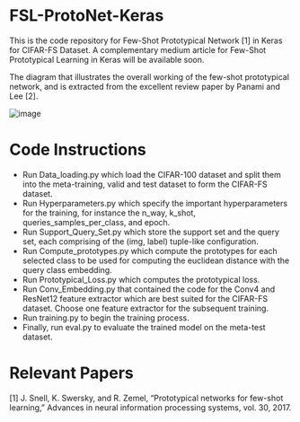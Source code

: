 # FSL-ProtoNet-Keras
This is the code repository for Few-Shot Prototypical Network [1] in Keras for CIFAR-FS Dataset.
A complementary medium article for Few-Shot Prototypical Learning in Keras will be available soon.

The diagram that illustrates the overall working of the few-shot prototypical network, and is extracted from the excellent review paper by Panami and Lee [2]. 

![image](https://github.com/user-attachments/assets/857c8396-ce62-42d4-a716-187d22427d27)




# Code Instructions

- Run Data_loading.py which load the CIFAR-100 dataset and split them into the meta-training, valid and test dataset to form the CIFAR-FS dataset.
- Run Hyperparameters.py which specify the important hyperparameters for the training, for instance the n_way, k_shot, queries_samples_per_class, and epoch.
- Run Support_Query_Set.py which store the support set and the query set, each comprising of the (img, label) tuple-like configuration.
- Run Compute_prototypes.py which compute the prototypes for each selected class to be used for computing the euclidean distance with the query class embedding.
- Run Prototypical_Loss.py which computes the prototypical loss.
- Run Conv_Embedding.py that contained the code for the Conv4 and ResNet12 feature extractor which are best suited for the CIFAR-FS dataset. Choose one feature extractor for the subsequent training.
- Run training.py to begin the training process.
- Finally, run eval.py to evaluate the trained model on the meta-test dataset.

# Relevant Papers

[1] J. Snell, K. Swersky, and R. Zemel, “Prototypical networks for few-shot learning,” Advances in neural information processing systems, vol. 30, 2017.
